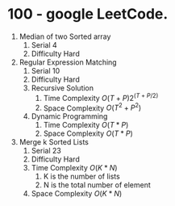 # 100 - google LeetCode. 

1. Median of two Sorted array
   1. Serial 4
   2. Difficulty Hard
2. Regular Expression Matching
   1. Serial 10
   2. Difficulty Hard
   3. Recursive Solution
      1. Time Complexity $O(T+P)2^{(T+P/2)}$
      2. Space Complexity $O(T^2 + P^2)$
   4. Dynamic Programming
      1. Time Complexity $O(T*P)$
      2. Space Complexity $O(T*P)$
3. Merge k Sorted Lists
   1. Serial 23
   2. Difficulty Hard
   3. Time Complexity $O(K*N)$
      1. K is the number of lists 
      2. N is the total number of element
   4. Space Complexity $O(K*N)$